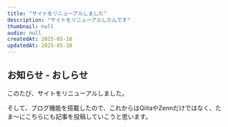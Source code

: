 ```yaml
---
title: "サイトをリニューアルしました"
description: "サイトをリニューアルしたんです"
thumbnail: null
audio: null
createdAt: 2025-05-10
updatedAt: 2025-05-10
---
```


## お知らせ - おしらせ

このたび、サイトをリニューアルしました。

そして、ブログ機能を搭載したので、これからはQiitaやZennだけではなく、たま〜にこちらにも記事を投稿していこうと思います。
